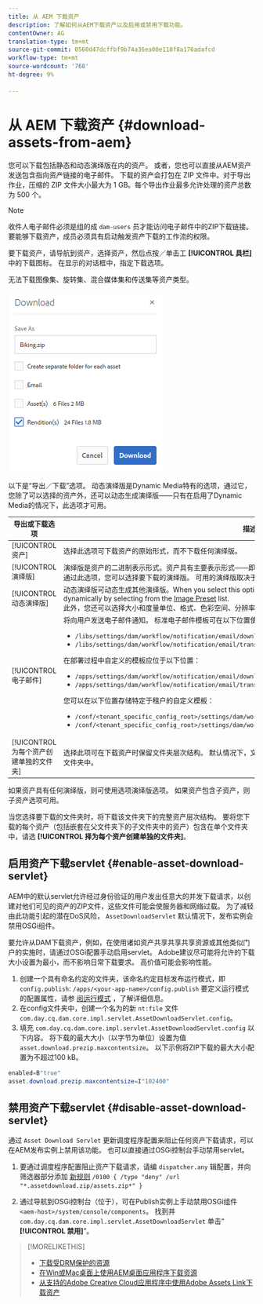 ```yaml
---
title: 从 AEM 下载资产
description: 了解如何从AEM下载资产以及启用或禁用下载功能。
contentOwner: AG
translation-type: tm+mt
source-git-commit: 0560d47dcffbf9b74a36ea00e118f8a176adafcd
workflow-type: tm+mt
source-wordcount: '768'
ht-degree: 9%

---
```



# 从 AEM 下载资产 {#download-assets-from-aem}

您可以下载包括静态和动态演绎版在内的资产。 或者，您也可以直接从AEM资产发送包含指向资产链接的电子邮件。 下载的资产会打包在 ZIP 文件中。对于导出作业，压缩的 ZIP 文件大小最大为 1 GB。每个导出作业最多允许处理的资产总数为 500 个。

>[!NOTE]
>
>收件人电子邮件必须是组的成 `dam-users` 员才能访问电子邮件中的ZIP下载链接。 要能够下载资产，成员必须具有启动触发资产下载的工作流的权限。

要下载资产，请导航到资产，选择资产，然后点按／单击工 **[!UICONTROL 具栏]** 中的下载图标。 在显示的对话框中，指定下载选项。

无法下载图像集、旋转集、混合媒体集和传送集等资产类型。

![从AEM资产下载资产时的可用选项](assets/asset_download_dialog.png)

以下是“导出／下载”选项。 动态演绎版是Dynamic Media特有的选项，通过它，您除了可以选择的资产外，还可以动态生成演绎版——只有在启用了Dynamic Media的情况下，此选项才可用。

| 导出或下载选项 | 描述 |
|---|---|
| [!UICONTROL 资产] | 选择此选项可下载资产的原始形式，而不下载任何演绎版。 |
| [!UICONTROL 演绎版] | 演绎版是资产的二进制表示形式。资产具有主要表示形式——即已上传文件的表示形式。 它们可以有任意数量的表示。 <br> 通过此选项，您可以选择要下载的演绎版。 可用的演绎版取决于您选择的资产。 |
| [!UICONTROL 动态演绎版] | 动态演绎版可动态生成其他演绎版。When you select this option, you also select the renditions you want to create dynamically by selecting from the [Image Preset](image-presets.md) list. <br>此外，您还可以选择大小和度量单位、格式、色彩空间、分辨率以及任何图像修饰符（例如反转图像） |
| [!UICONTROL 电子邮件] | 将向用户发送电子邮件通知。 标准电子邮件模板可在以下位置使用：<ul><li>`/libs/settings/dam/workflow/notification/email/downloadasset`</li><li>`/libs/settings/dam/workflow/notification/email/transientworkflowcompleted`</li></ul> 在部署过程中自定义的模板应位于以下位置： <ul><li>`/apps/settings/dam/workflow/notification/email/downloadasset`</li><li>`/apps/settings/dam/workflow/notification/email/transientworkflowcompleted`</li></ul>您可以在以下位置存储特定于租户的自定义模板：<ul><li>`/conf/<tenant_specific_config_root>/settings/dam/workflow/notification/email/downloadasset`</li><li>`/conf/<tenant_specific_config_root>/settings/dam/workflow/notification/email/transientworkflowcompleted`</li></ul> |
| [!UICONTROL 为每个资产创建单独的文件夹] | 选择此项可在下载资产时保留文件夹层次结构。 默认情况下，文件夹层次结构会被忽略，所有资产都下载到本地系统的一个文件夹中。 |

如果资产具有任何演绎版，则可使用选项演绎版选项。 如果资产包含子资产，则子资产选项可用。

当您选择要下载的文件夹时，将下载该文件夹下的完整资产层次结构。 要将您下载的每个资产（包括嵌套在父文件夹下的子文件夹中的资产）包含在单个文件夹中，请选 **[!UICONTROL 择为每个资产创建单独的文件夹]**。

## 启用资产下载servlet {#enable-asset-download-servlet}

AEM中的默认servlet允许经过身份验证的用户发出任意大的并发下载请求，以创建对他们可见的资产的ZIP文件，这些文件可能会使服务器和网络过载。 为了减轻由此功能引起的潜在DoS风险， `AssetDownloadServlet` 默认情况下，发布实例会禁用OSGi组件。

要允许从DAM下载资产，例如，在使用诸如资产共享共享共享资源或其他类似门户的实施时，请通过OSGi配置手动启用servlet。 Adobe建议尽可能将允许的下载大小设置为最小，而不影响日常下载要求。 高价值可能会影响性能。

1. 创建一个具有命名约定的文件夹，该命名约定目标发布运行模式，即 `config.publish`:
   `/apps/<your-app-name>/config.publish`
要定义运行模式的配置属性，请参 [阅运行模式](/help/sites-deploying/configure-runmodes.md#defining-configuration-properties-for-a-run-mode) ，了解详细信息。
1. 在config文件夹中，创建一个名为的新 `nt:file` 文件 `com.day.cq.dam.core.impl.servlet.AssetDownloadServlet.config`。
1. 填充 `com.day.cq.dam.core.impl.servlet.AssetDownloadServlet.config` 以下内容。 将下载的最大大小（以字节为单位）设置为值 `asset.download.prezip.maxcontentsize`。 以下示例将ZIP下载的最大大小配置为不超过100 kB。

```java
enabled=B"true"
asset.download.prezip.maxcontentsize=I"102400"
```

## 禁用资产下载servlet {#disable-asset-download-servlet}

通过 `Asset Download Servlet` 更新调度程序配置来阻止任何资产下载请求，可以在AEM发布实例上禁用该功能。 也可以直接通过OSGi控制台手动禁用servlet。

1. 要通过调度程序配置阻止资产下载请求，请编 `dispatcher.any` 辑配置，并向筛选器部分添加 [新规则](https://docs.adobe.com/content/help/en/experience-manager-dispatcher/using/configuring/dispatcher-configuration.html#defining-a-filter) `/0100 { /type "deny" /url "*.assetdownload.zip/assets.zip*" }`

1. 通过导航到OSGi控制台（位于），可在Publish实例上手动禁用OSGi组件 `<aem-host>/system/console/components`。 找到并 `com.day.cq.dam.core.impl.servlet.AssetDownloadServlet` 单击“ **[!UICONTROL 禁用]**”。

>[!MORELIKETHIS]
>
>* [下载受DRM保护的资源](drm.md)
>* [在Win或Mac桌面上使用AEM桌面应用程序下载资源](https://helpx.adobe.com/experience-manager/desktop-app/aem-desktop-app.html)
>* [从支持的Adobe Creative Cloud应用程序中使用Adobe Assets Link下载资产](https://helpx.adobe.com/cn/enterprise/using/manage-assets-using-adobe-asset-link.html)

